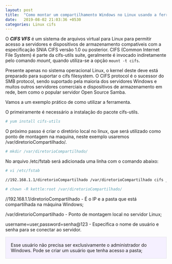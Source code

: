 ```yaml
---
layout: post
title:  "Como montar um compartilhamento Windows no Linux usando a ferramenta CIFS"
date:   2019-08-02 21:03:36 +0530
categories: Linux cifs
---
```

 
O ***CIFS VFS*** é um sistema de arquivos virtual para Linux para permitir acesso a servidores e dispositivos de armazenamento 
compatíveis com a especificação SNIA CIFS versão 1.0 ou posterior. CIFS (Common Internet File System) é parte da cifs-utils suite, geralmente é invocado indiretamente pelo comando _mount_, quando utiliza-se a opção `mount -t cifs`.

Presente apenas no sistema operacional Linux, o kernel deste deve está preparado para suportar o cifs filesystem. O CIFS protocol é o sucessor do SMB protocol, sendo suportado pela maioria dos servidores Windows e muitos outros servidores comerciais e dispositivos de armazenamento em rede, bem como o popular servidor Open Source Samba.

Vamos a um exemplo prático de como utilizar a ferramenta.

O primeiramente é necessário a instalação do pacote cifs-utils.
```bash
# yum install cifs-utils
```
O próximo passo é criar o diretório local no linux, que será utilizado como ponto de montagem na maquina, neste exemplo usaremos /var/diretorioCompartilhado/. 
```bash
# mkdir /var/diretorioCompartilhado/ 
```
No arquivo /etc/fstab será adicionada uma linha com o comando abaixo:
```bash
# vi /etc/fstab
```
```bash
//192.168.1.1/diretorioCompartilhado /var/diretorioCompartilhado cifs _netdev,rsize=16384,wsize=16384,username=kettle,password=kettle@123,gid=10,uid=10,file_mode=0777 0 0
```
```bash
# chown -R kettle:root /var/diretorioCompartilhado/
```
//192.168.1.1/diretorioCompartilhado - É o IP e a pasta que está compartilhada na máquina Windows;

/var/diretorioCompartilhado - Ponto de montagem local no servidor Linux;

username=user,password=senha@123 - Especifica o nome de usuário e senha para se conectar ao servidor. 

<div style="background-color: #f5f0ff; border: 1px #e1e4e8 solid;padding: 16px;">
Esse usuário não precisa ser exclusivamente o administrador do Windows. Pode se criar um usuário que tenha acesso a pasta;
<div>

